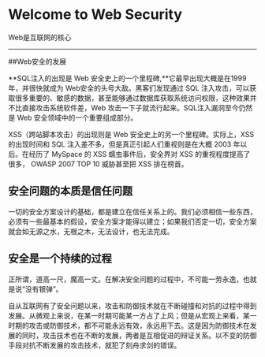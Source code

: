 # Welcome to Web Security

Web是互联网的核心

---

##Web安全的发展

**SQL注入的出现是 Web 安全史上的一个里程碑,**它最早出现大概是在1999年，并很快就成为 Web安全的头号大敌。黑客们发现通过 SQL 注入攻击，可以获取很多重要的、敏感的数据，甚至能够通过数据库获取系统访问权限，这种效果并不比直接攻击系统软件差，Web 攻击一下子就流行起来。SQL注入漏洞至今仍然是 Web 安全领域中的一个重要组成部分。

XSS（跨站脚本攻击）的出现则是 Web 安全史上的另一个里程碑。实际上，XSS的出现时间和 SQL 注入差不多，但是真正引起人们重视则是在大概 2003 年以后。在经历了 MySpace 的 XSS 蠕虫事件后，安全界对 XSS 的重视程度提高了很多， OWASP 2007 TOP 10 威胁甚至把 XSS 排在榜首。

## 安全问题的本质是信任问题

一切的安全方案设计的基础，都是建立在信任关系上的。我们必须相信一些东西，必须有一些最基本的假设，安全方案才能得以建立；如果我们否定一切，安全方案就会如无源之水，无根之木，无法设计，也无法完成。

## 安全是一个持续的过程

正所谓，道高一尺，魔高一丈。在解决安全问题的过程中，不可能一劳永逸，也就是说“没有银弹”。

自从互联网有了安全问题以来，攻击和防御技术就在不断碰撞和对抗的过程中得到发展。从微观上来说，在某一时期可能某一方占了上风；但是从宏观上来看，某一时期的攻击或防御技术，都不可能永远有效，永远用下去。这是因为防御技术在发展的同时，攻击技术也在不断的发展，两者是互相促进的辩证关系。以不变的防御手段对抗不断发展的攻击技术，就犯了刻舟求剑的错误。

